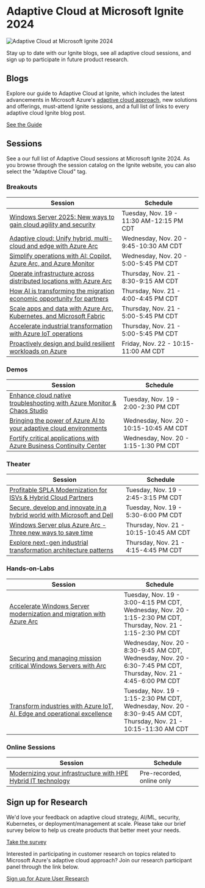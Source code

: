 # Adaptive Cloud at Microsoft Ignite 2024

![Adaptive Cloud at Microsoft Ignite 2024](./img/AdaptiveCloudMicrosoftIgnite2024.png)

Stay up to date with our Ignite blogs, see all adaptive cloud sessions, and sign up to participate in future product research.

## Blogs

Explore our guide to Adaptive Cloud at Ignite, which includes the latest advancements in Microsoft Azure's [adaptive cloud approach](https://aka.ms/ignite24/blog/adaptivecloudguide), new solutions and offerings, must-attend Ignite sessions, and a full list of links to every adaptive cloud Ignite blog post.

[See the Guide](https://azure.microsoft.com/solutions/hybrid-cloud-app/)

## Sessions

See a our full list of Adaptive Cloud sessions at Microsoft Ignite 2024. As you browse through the session catalog on the  Ignite website, you can also select the "Adaptive Cloud" tag. 

### Breakouts

| **Session**                                                           | **Schedule**                             |
|------------------------------------------------------------------------|------------------------------------------|
| [Windows Server 2025: New ways to gain cloud agility and security](https://ignite.microsoft.com/sessions/BRK238?source=sessions)       | Tuesday, Nov. 19 - 11:30 AM-12:15 PM CDT |
| [Adaptive cloud: Unify hybrid, multi-cloud and edge with Azure Arc](https://ignite.microsoft.com/sessions/BRK235?source=sessions)      | Wednesday, Nov. 20 - 9:45-10:30 AM CDT   |
| [Simplify operations with AI: Copilot, Azure Arc, and Azure Monitor](https://ignite.microsoft.com/sessions/BRK219?source=sessions)     | Wednesday, Nov. 20 - 5:00-5:45 PM CDT    |
| [Operate infrastructure across distributed locations with Azure Arc](https://ignite.microsoft.com/sessions/BRK214?source=sessions)     | Thursday, Nov. 21 - 8:30-9:15 AM CDT     |
| [How AI is transforming the migration economic opportunity for partners](https://ignite.microsoft.com/sessions/BRK247?source=sessions) | Thursday, Nov. 21 - 4:00-4:45 PM CDT     |
| [Scale apps and data with Azure Arc, Kubernetes, and Microsoft Fabric](https://ignite.microsoft.com/sessions/BRK215?source=sessions)   | Thursday, Nov. 21 - 5:00-5:45 PM CDT     |
| [Accelerate industrial transformation with Azure IoT operations](https://ignite.microsoft.com/sessions/BRK262?source=sessions)         | Thursday, Nov. 21 - 5:00-5:45 PM CDT     |
| [Proactively design and build resilient workloads on Azure](https://ignite.microsoft.com/sessions/BRK241?source=sessions)              | Friday, Nov. 22 - 10:15-11:00 AM CDT     |

### Demos

| **Session**                                                            | **Schedule**                            |
|------------------------------------------------------------------------|-----------------------------------------|
| [Enhance cloud native troubleshooting with Azure Monitor & Chaos Studio](https://ignite.microsoft.com/sessions/THR623?source=sessions) | Tuesday, Nov. 19 - 2:00-2:30 PM CDT     |
| [Bringing the power of Azure AI to your adaptive cloud environments](https://ignite.microsoft.com/sessions/THR628?source=sessions)     | Wednesday, Nov. 20 - 10:15-10:45 AM CDT |
| [Fortify critical applications with Azure Business Continuity Center](https://ignite.microsoft.com/sessions/THR520?source=sessions)    | Wednesday, Nov. 20 - 1:15-1:30 PM CDT   |

### Theater

| **Session**                                                            | **Schedule**                           |
|------------------------------------------------------------------------|----------------------------------------|
| [Profitable SPLA Modernization for ISVs & Hybrid Cloud Partners](https://ignite.microsoft.com/sessions/THR676?source=/speakers/991f681d-0645-4ffb-bf2a-0f108c8a3d47)         | Tuesday, Nov. 19 - 2:45-3:15 PM CDT    |
| [Secure, develop and innovate in a hybrid world with Microsoft and Dell](https://ignite.microsoft.com/sessions/THR673?source=sessions) | Tuesday, Nov. 19 - 5:30-6:00 PM CDT    |
| [Windows Server plus Azure Arc - Three new ways to save time](https://ignite.microsoft.com/sessions/THR632?source=sessions)            | Thursday, Nov. 21 - 10:15-10:45 AM CDT |
| [Explore next-gen industrial transformation architecture patterns](https://ignite.microsoft.com/sessions/THR666?source=sessions)       | Thursday, Nov. 21 - 4:15-4:45 PM CDT   |

### Hands-on-Labs

| **Session**                                                              | **Schedule**                                                                                                        |
|--------------------------------------------------------------------------|---------------------------------------------------------------------------------------------------------------------|
| [Accelerate Windows Server modernization and migration with Azure Arc](https://ignite.microsoft.com/sessions/LAB427?source=sessions)     | Tuesday, Nov. 19 - 3:00-4:15 PM CDT,<br> Wednesday, Nov. 20 - 1:15-2:30 PM CDT,<br> Thursday, Nov. 21 - 1:15-2:30 PM CDT    |
| [Securing and managing mission critical Windows Servers with Arc](https://ignite.microsoft.com/sessions/LAB431)          | Wednesday, Nov. 20 - 8:30-9:45 AM CDT,<br> Wednesday, Nov. 20 - 6:30-7:45 PM CDT,<br> Thursday, Nov. 21 - 4:45-6:00 PM CDT  |
| [Transform industries with Azure IoT, AI, Edge and operational excellence](https://ignite.microsoft.com/sessions/LAB460?source=sessions) | Tuesday, Nov. 19 - 1:15-2:30 PM CDT,<br> Wednesday, Nov. 20 - 8:30-9:45 AM CDT,<br> Thursday, Nov. 21 - 10:15-11:30 AM CDT  |

### Online Sessions

| **Session**                                                   | **Schedule**              |
|---------------------------------------------------------------|---------------------------|
| [Modernizing your infrastructure with HPE Hybrid IT technology](https://ignite.microsoft.com/sessions/ODFP945?source=sessions) | Pre-recorded, online only |


## Sign up for Research

We'd love your feedback on adaptive cloud strategy, AI/ML, security, Kubernetes, or deployment/management at scale. Please take our brief survey below to help us create products that better meet your needs.

[Take the survey](https://aka.ms/ACX/Ignite24)

Interested in participating in customer research on topics related to Microsoft Azure's adaptive cloud approach? Join our research participant panel through the link below.

[Sign up for Azure User Research](https://ux.microsoft.com/panel/AzureHybrid)